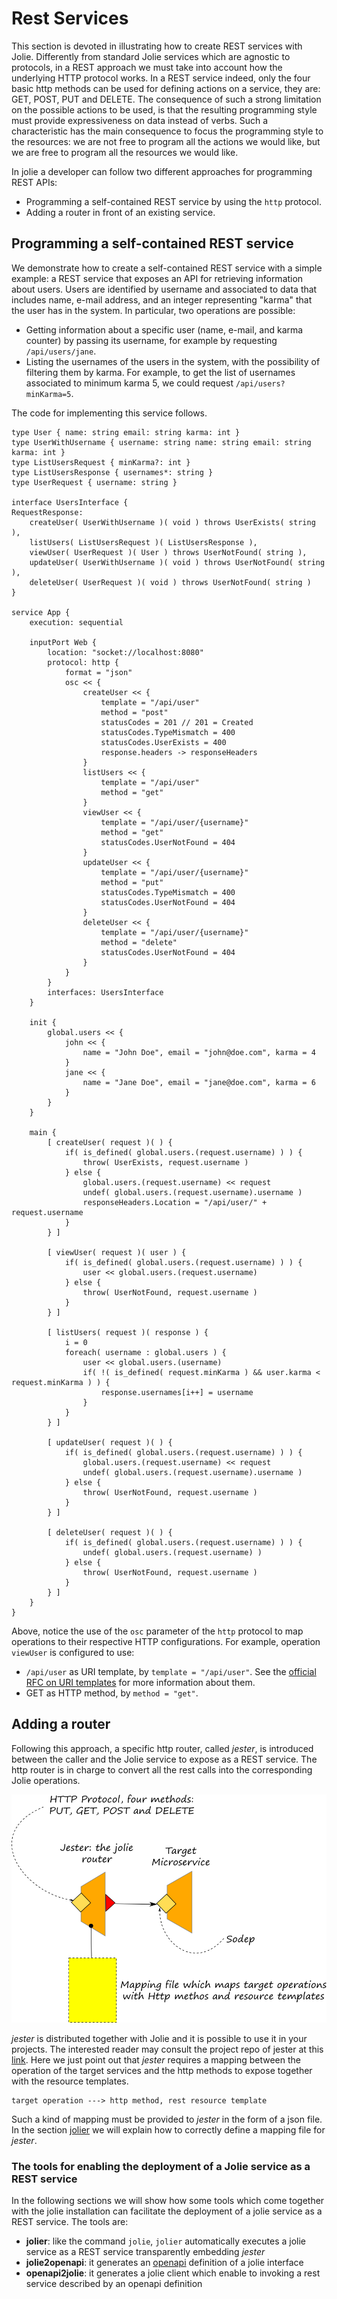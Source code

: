 <!-- cSpell:ignore openapi -->

# Rest Services

This section is devoted in illustrating how to create REST services with Jolie. Differently from standard Jolie services which are agnostic to protocols, in a REST approach we must take into account how the underlying HTTP protocol works. In a REST service indeed, only the four basic http methods can be used for defining actions on a service, they are: GET, POST, PUT and DELETE. The consequence of such a strong limitation on the possible actions to be used, is that the resulting programming style must provide expressiveness on data instead of verbs. Such a characteristic has the main consequence to focus the programming style to the resources: we are not free to program all the actions we would like, but we are free to program all the resources we would like.

In jolie a developer can follow two different approaches for programming REST APIs:

- Programming a self-contained REST service by using the `http` protocol.
- Adding a router in front of an existing service.

## Programming a self-contained REST service

We demonstrate how to create a self-contained REST service with a simple example: a REST service that exposes an API for retrieving information about users. Users are identified by username and associated to data that includes name, e-mail address, and an integer representing "karma" that the user has in the system. In particular, two operations are possible:

- Getting information about a specific user (name, e-mail, and karma counter) by passing its username, for example by requesting `/api/users/jane`.
- Listing the usernames of the users in the system, with the possibility of filtering them by karma. For example, to get the list of usernames associated to minimum karma 5, we could request `/api/users?minKarma=5`.

The code for implementing this service follows.

```jolie
type User { name: string email: string karma: int }
type UserWithUsername { username: string name: string email: string karma: int }
type ListUsersRequest { minKarma?: int }
type ListUsersResponse { usernames*: string }
type UserRequest { username: string }

interface UsersInterface {
RequestResponse:
    createUser( UserWithUsername )( void ) throws UserExists( string ),
    listUsers( ListUsersRequest )( ListUsersResponse ),
    viewUser( UserRequest )( User ) throws UserNotFound( string ),
    updateUser( UserWithUsername )( void ) throws UserNotFound( string ),
    deleteUser( UserRequest )( void ) throws UserNotFound( string )
}

service App {
    execution: sequential

    inputPort Web {
        location: "socket://localhost:8080"
        protocol: http {
            format = "json"
            osc << {
                createUser << {
                    template = "/api/user"
                    method = "post"
                    statusCodes = 201 // 201 = Created
                    statusCodes.TypeMismatch = 400
                    statusCodes.UserExists = 400
                    response.headers -> responseHeaders
                }
                listUsers << {
                    template = "/api/user"
                    method = "get"
                }
                viewUser << {
                    template = "/api/user/{username}"
                    method = "get"
                    statusCodes.UserNotFound = 404
                }
                updateUser << {
                    template = "/api/user/{username}"
                    method = "put"
                    statusCodes.TypeMismatch = 400
                    statusCodes.UserNotFound = 404                    
                }
                deleteUser << {
                    template = "/api/user/{username}"
                    method = "delete"
                    statusCodes.UserNotFound = 404
                }
            }
        }
        interfaces: UsersInterface
    }

    init {
        global.users << {
            john << {
                name = "John Doe", email = "john@doe.com", karma = 4
            }
            jane << {
                name = "Jane Doe", email = "jane@doe.com", karma = 6
            }
        }
    }

    main {
        [ createUser( request )( ) {
            if( is_defined( global.users.(request.username) ) ) {
                throw( UserExists, request.username )
            } else {
                global.users.(request.username) << request
                undef( global.users.(request.username).username )
                responseHeaders.Location = "/api/user/" + request.username
            }
        } ]

        [ viewUser( request )( user ) {
            if( is_defined( global.users.(request.username) ) ) {
                user << global.users.(request.username)
            } else {
                throw( UserNotFound, request.username )
            }
        } ]

        [ listUsers( request )( response ) {
            i = 0
            foreach( username : global.users ) {
                user << global.users.(username)
                if( !( is_defined( request.minKarma ) && user.karma < request.minKarma ) ) {
                    response.usernames[i++] = username
                }
            }
        } ]

        [ updateUser( request )( ) {
            if( is_defined( global.users.(request.username) ) ) {
                global.users.(request.username) << request
                undef( global.users.(request.username).username )
            } else {
                throw( UserNotFound, request.username )
            }
        } ]

        [ deleteUser( request )( ) {
            if( is_defined( global.users.(request.username) ) ) {
                undef( global.users.(request.username) )
            } else {
                throw( UserNotFound, request.username )
            }
        } ]
    }
}
```

Above, notice the use of the `osc` parameter of the `http` protocol to map operations to their respective HTTP configurations.
For example, operation `viewUser` is configured to use:

- `/api/user` as URI template, by `template = "/api/user"`. See the [official RFC on URI templates](https://www.rfc-editor.org/rfc/rfc6570) for more information about them.
- GET as HTTP method, by `method = "get"`.

## Adding a router

Following this approach, a specific http router, called _jester_, is introduced between the caller and the Jolie service to expose as a REST service. The http router is in charge to convert all the rest calls into the corresponding Jolie operations.

![](../../assets/image/rest.png)

_jester_ is distributed together with Jolie and it is possible to use it in your projects. The interested reader may consult the project repo of jester at this [link](https://github.com/jolie/jester). Here we just point out that _jester_ requires a mapping between the operation of the target services and the http methods to expose together with the resource templates.

```text
target operation ---> http method, rest resource template
```

Such a kind of mapping must be provided to _jester_ in the form of a json file. In the section [jolier](../rest/jolier/README.md) we will explain how to correctly define a mapping file for _jester_.

### The tools for enabling the deployment of a Jolie service as a REST service

In the following sections we will show how some tools which come together with the jolie installation can facilitate the deployment of a jolie service as a REST service. The tools are:

- **jolier**: like the command `jolie`, `jolier` automatically executes a jolie service as a REST service transparently embedding _jester_
- **jolie2openapi**: it generates an [openapi](https://swagger.io/docs/specification/about/) definition of a jolie interface
- **openapi2jolie**: it generates a jolie client which enable to invoking a rest service described by an openapi definition
